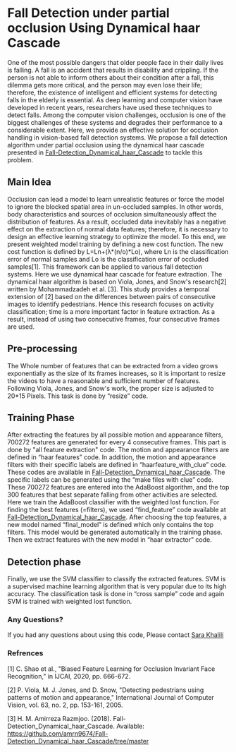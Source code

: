 # Fall Detection under partial occlusion Using Dynamical haar Cascade 
One of the most possible dangers that older people face in their daily lives is falling. A fall is an accident that results in disability and crippling. If the person is not able to inform others about their condition after a fall, this dilemma gets more critical, and the person may even lose their life; therefore, the existence of intelligent and efficient systems for detecting falls in the elderly is essential. As deep learning and computer vision have developed in recent years, researchers have used these techniques to detect falls. Among the computer vision challenges, occlusion is one of the biggest challenges of these systems and degrades their performance to a considerable extent. Here, we provide an effective solution for occlusion handling in vision-based fall detection systems. We propose a fall detection algorithm under partial occlusion using the dynamical haar cascade presented in [Fall-Detection_Dynamical_haar_Cascade](https://github.com/amrn9674/Fall-Detection_Dynamical_haar_Cascade) to tackle this problem.
## Main Idea
Occlusion can lead a model to learn unrealistic features or force the model to ignore the blocked spatial area in un-occluded samples. In other words, body characteristics and sources of occlusion simultaneously affect the distribution of features. As a result, occluded data inevitably has a negative effect on the extraction of normal data features; therefore, it is necessary to design an effective learning strategy to optimize the model. To this end, we present weighted model training by defining a new cost function. The new cost function is defined by L=Ln+(λ*(n/o)*Lo), where Ln is the classification error of normal samples and Lo is the classification error of occluded samples[1]. This framework can be applied to various fall detection systems. Here we use dynamical haar cascade for feature extraction.
The dynamical haar algorithm is based on Viola, Jones, and Snow's research[2] written by Mohammadzadeh et al. [3]. This study provides a temporal extension of [2] based on the differences between pairs of consecutive images to identify pedestrians. Hence this research focuses on activity classification; time is a more important factor in feature extraction. As a result, instead of using two consecutive frames, four consecutive frames are used.

## Pre-processing
The Whole number of features that can be extracted from a video grows exponentially as the size of its frames increases, so it is important to resize the videos to have a reasonable and sufficient number of features. Following Viola, Jones, and Snow's work, the proper size is adjusted to 20*15 Pixels. This task is done by “resize” code.
## Training Phase
After extracting the features by all possible motion and appearance filters, 700272 features are generated for every 4 consecutive frames. This part is done by "all feature extraction" code. The motion and appearance filters are defined in “haar features” code. In addition, the motion and appearance filters with their specific labels are defined in “haarfeature_with_clue” code. These codes are available in [Fall-Detection_Dynamical_haar_Cascade](https://github.com/amrn9674/Fall-Detection_Dynamical_haar_Cascade). The specific labels can be generated using the “make files with clue” code.
These 700272 features are entered into the AdaBoost algorithm, and the top 300 features that best separate falling from other activities are selected. Here we train the AdaBoost classifier with the weighted lost function. For finding the best features (=filters), we used “find_feature” code available at [Fall-Detection_Dynamical_haar_Cascade](https://github.com/amrn9674/Fall-Detection_Dynamical_haar_Cascade). After choosing the top features, a new model named “final_model” is defined which only contains the top filters. This model would be generated automatically in the training phase.  Then we extract features with the new model in “haar extractor” code. 
## Detection phase 
Finally, we use the SVM classifier to classify the extracted features. SVM is a supervised machine learning algorithm that is very popular due to its high accuracy. The classification task is done in “cross sample” code and again SVM is trained with weighted lost function.
### Any Questions?
If you had any questions about using this code, Please contact [Sara Khalili](sarahkhalili89@gmail.com)

### Refrences
[1]	C. Shao et al., "Biased Feature Learning for Occlusion Invariant Face Recognition," in IJCAI, 2020, pp. 666-672.

[2]	P. Viola, M. J. Jones, and D. Snow, "Detecting pedestrians using patterns of motion and appearance," International Journal of Computer Vision, vol. 63, no. 2, pp. 153-161, 2005.

[3]	H. M. Amirreza Razmjoo. (2018). Fall-Detection_Dynamical_haar_Cascade. Available: https://github.com/amrn9674/Fall-Detection_Dynamical_haar_Cascade/tree/master




